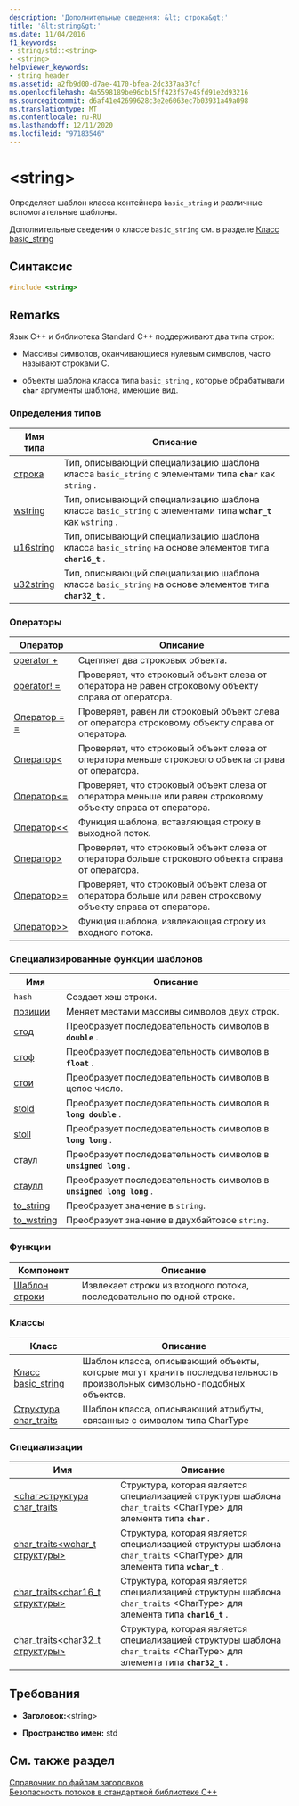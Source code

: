 ```yaml
---
description: 'Дополнительные сведения: &lt; строка&gt;'
title: '&lt;string&gt;'
ms.date: 11/04/2016
f1_keywords:
- string/std::<string>
- <string>
helpviewer_keywords:
- string header
ms.assetid: a2fb9d00-d7ae-4170-bfea-2dc337aa37cf
ms.openlocfilehash: 4a5598189be96cb15ff423f57e45fd91e2d93216
ms.sourcegitcommit: d6af41e42699628c3e2e6063ec7b03931a49a098
ms.translationtype: MT
ms.contentlocale: ru-RU
ms.lasthandoff: 12/11/2020
ms.locfileid: "97183546"
---
```

# <a name="ltstringgt"></a>&lt;string&gt;

Определяет шаблон класса контейнера `basic_string` и различные вспомогательные шаблоны.

Дополнительные сведения о классе `basic_string` см. в разделе [Класс basic_string](../standard-library/basic-string-class.md)

## <a name="syntax"></a>Синтаксис

```cpp
#include <string>
```

## <a name="remarks"></a>Remarks

Язык C++ и библиотека Standard C++ поддерживают два типа строк:

- Массивы символов, оканчивающиеся нулевым символов, часто называют строками C.

- объекты шаблона класса типа `basic_string` , которые обрабатывали **`char`** аргументы шаблона, имеющие вид.

### <a name="typedefs"></a>Определения типов

|Имя типа|Описание|
|-|-|
|[строка](../standard-library/string-typedefs.md#string)|Тип, описывающий специализацию шаблона класса `basic_string` с элементами типа **`char`** как `string` .|
|[wstring](../standard-library/string-typedefs.md#wstring)|Тип, описывающий специализацию шаблона класса `basic_string` с элементами типа **`wchar_t`** как `wstring` .|
|[u16string](../standard-library/string-typedefs.md#u16string)|Тип, описывающий специализацию шаблона класса `basic_string` на основе элементов типа **`char16_t`** .|
|[u32string](../standard-library/string-typedefs.md#u32string)|Тип, описывающий специализацию шаблона класса `basic_string` на основе элементов типа **`char32_t`** .|

### <a name="operators"></a>Операторы

|Оператор|Описание|
|-|-|
|[operator +](../standard-library/string-operators.md#op_add)|Сцепляет два строковых объекта.|
|[operator! =](../standard-library/string-operators.md#op_neq)|Проверяет, что строковый объект слева от оператора не равен строковому объекту справа от оператора. |
|[Оператор = =](../standard-library/string-operators.md#op_eq_eq)|Проверяет, равен ли строковый объект слева от оператора строковому объекту справа от оператора.|
|[Оператор<](../standard-library/string-operators.md#op_lt)|Проверяет, что строковый объект слева от оператора меньше строкового объекта справа от оператора.|
|[Оператор<=](../standard-library/string-operators.md#op_lt_eq)|Проверяет, что строковый объект слева от оператора меньше или равен строковому объекту справа от оператора.|
|[Оператор<\<](../standard-library/string-operators.md#op_lt_lt)|Функция шаблона, вставляющая строку в выходной поток.|
|[Оператор>](../standard-library/string-operators.md#op_gt)|Проверяет, что строковый объект слева от оператора больше строкового объекта справа от оператора.|
|[Оператор>=](../standard-library/string-operators.md#op_gt_eq)|Проверяет, что строковый объект слева от оператора больше или равен строковому объекту справа от оператора.|
|[Оператор>>](../standard-library/string-operators.md#op_gt_gt)|Функция шаблона, извлекающая строку из входного потока.|

### <a name="specialized-template-functions"></a>Специализированные функции шаблонов

|Имя|Описание|
|-|-|
|`hash`|Создает хэш строки.|
|[позиции](../standard-library/string-functions.md#swap)|Меняет местами массивы символов двух строк.|
|[стод](../standard-library/string-functions.md#stod)|Преобразует последовательность символов в **`double`** .|
|[стоф](../standard-library/string-functions.md#stof)|Преобразует последовательность символов в **`float`** .|
|[стои](../standard-library/string-functions.md#stoi)|Преобразует последовательность символов в целое число.|
|[stold](../standard-library/string-functions.md#stold)|Преобразует последовательность символов в **`long double`** .|
|[stoll](../standard-library/string-functions.md#stoll)|Преобразует последовательность символов в **`long long`** .|
|[стаул](../standard-library/string-functions.md#stoul)|Преобразует последовательность символов в **`unsigned long`** .|
|[стаулл](../standard-library/string-functions.md#stoull)|Преобразует последовательность символов в **`unsigned long long`** .|
|[to_string](../standard-library/string-functions.md#to_string)|Преобразует значение в `string`.|
|[to_wstring](../standard-library/string-functions.md#to_wstring)|Преобразует значение в двухбайтовое `string`.|

### <a name="functions"></a>Функции

|Компонент|Описание|
|-|-|
|[Шаблон строки](../standard-library/string-functions.md#getline)|Извлекает строки из входного потока, последовательно по одной строке.|

### <a name="classes"></a>Классы

|Класс|Описание|
|-|-|
|[Класс basic_string](../standard-library/basic-string-class.md)|Шаблон класса, описывающий объекты, которые могут хранить последовательность произвольных символьно-подобных объектов.|
|[Структура char_traits](../standard-library/char-traits-struct.md)|Шаблон класса, описывающий атрибуты, связанные с символом типа CharType|

### <a name="specializations"></a>Специализации

|Имя|Описание|
|-|-|
|[\<char>структура char_traits](../standard-library/char-traits-char-struct.md)|Структура, которая является специализацией структуры шаблона `char_traits` \<CharType> для элемента типа **`char`** .|
|[char_traits<wchar_t структуры>](../standard-library/char-traits-wchar-t-struct.md)|Структура, которая является специализацией структуры шаблона `char_traits` \<CharType> для элемента типа **`wchar_t`** .|
|[char_traits<char16_t структуры>](../standard-library/char-traits-char16-t-struct.md)|Структура, которая является специализацией структуры шаблона `char_traits` \<CharType> для элемента типа **`char16_t`** .|
|[char_traits<char32_t структуры>](../standard-library/char-traits-char32-t-struct.md)|Структура, которая является специализацией структуры шаблона `char_traits` \<CharType> для элемента типа **`char32_t`** .|

## <a name="requirements"></a>Требования

- **Заголовок:**\<string>

- **Пространство имен:** std

## <a name="see-also"></a>См. также раздел

[Справочник по файлам заголовков](../standard-library/cpp-standard-library-header-files.md)\
[Безопасность потоков в стандартной библиотеке C++](../standard-library/thread-safety-in-the-cpp-standard-library.md)
